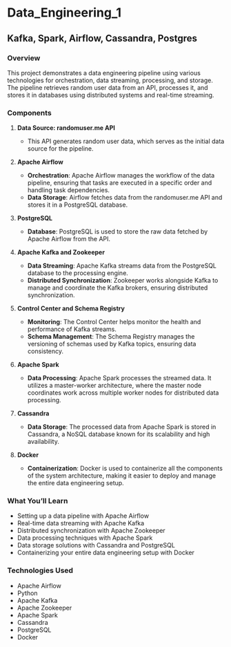# Data_Engineering_1

## Kafka, Spark, Airflow, Cassandra, Postgres

### Overview
This project demonstrates a data engineering pipeline using various technologies for orchestration, data streaming, processing, and storage. The pipeline retrieves random user data from an API, processes it, and stores it in databases using distributed systems and real-time streaming.

### Components

1. **Data Source: randomuser.me API**
   - This API generates random user data, which serves as the initial data source for the pipeline.

2. **Apache Airflow**
   - **Orchestration**: Apache Airflow manages the workflow of the data pipeline, ensuring that tasks are executed in a specific order and handling task dependencies.
   - **Data Storage**: Airflow fetches data from the randomuser.me API and stores it in a PostgreSQL database.

3. **PostgreSQL**
   - **Database**: PostgreSQL is used to store the raw data fetched by Apache Airflow from the API.

4. **Apache Kafka and Zookeeper**
   - **Data Streaming**: Apache Kafka streams data from the PostgreSQL database to the processing engine.
   - **Distributed Synchronization**: Zookeeper works alongside Kafka to manage and coordinate the Kafka brokers, ensuring distributed synchronization.

5. **Control Center and Schema Registry**
   - **Monitoring**: The Control Center helps monitor the health and performance of Kafka streams.
   - **Schema Management**: The Schema Registry manages the versioning of schemas used by Kafka topics, ensuring data consistency.

6. **Apache Spark**
   - **Data Processing**: Apache Spark processes the streamed data. It utilizes a master-worker architecture, where the master node coordinates work across multiple worker nodes for distributed data processing.

7. **Cassandra**
   - **Data Storage**: The processed data from Apache Spark is stored in Cassandra, a NoSQL database known for its scalability and high availability.

8. **Docker**
   - **Containerization**: Docker is used to containerize all the components of the system architecture, making it easier to deploy and manage the entire data engineering setup.

### What You’ll Learn
- Setting up a data pipeline with Apache Airflow
- Real-time data streaming with Apache Kafka
- Distributed synchronization with Apache Zookeeper
- Data processing techniques with Apache Spark
- Data storage solutions with Cassandra and PostgreSQL
- Containerizing your entire data engineering setup with Docker

### Technologies Used
- Apache Airflow
- Python
- Apache Kafka
- Apache Zookeeper
- Apache Spark
- Cassandra
- PostgreSQL
- Docker
